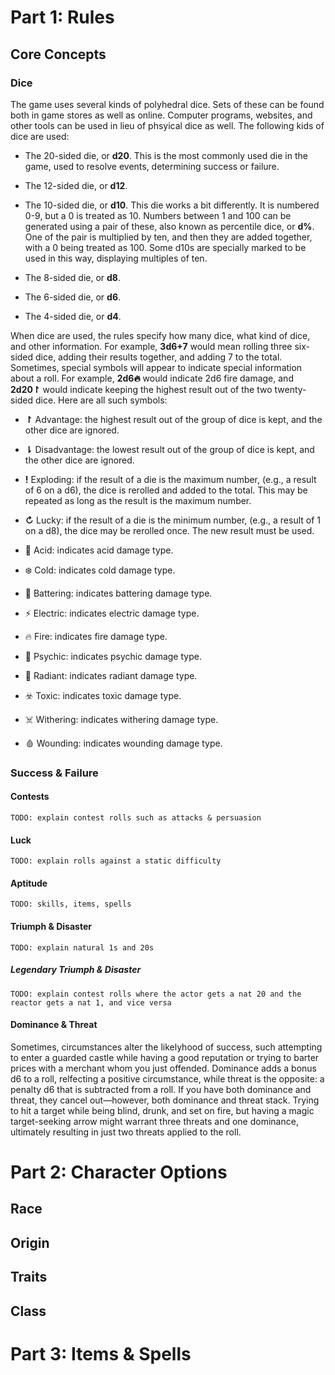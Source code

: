 # Part 1: Rules

## Core Concepts

### Dice

The game uses several kinds of polyhedral dice. Sets of these can be found both in game stores as well as online. Computer programs, websites, and other tools can be used in lieu of phsyical dice as well. The following kids of dice are used:

- The 20-sided die, or **d20**. This is the most commonly used die in the game, used to resolve events, determining success or failure.

- The 12-sided die, or **d12**.

- The 10-sided die, or **d10**. This die works a bit differently. It is numbered 0-9, but a 0 is treated as 10. Numbers between 1 and 100 can be generated using a pair of these, also known as percentile dice, or **d%**. One of the pair is multiplied by ten, and then they are added together, with a 0 being treated as 100. Some d10s are specially marked to be used in this way, displaying multiples of ten.

- The 8-sided die, or **d8**.

- The 6-sided die, or **d6**.

- The 4-sided die, or **d4**.

When dice are used, the rules specify how many dice, what kind of dice, and other information. For example, **3d6+7** would mean rolling three six-sided dice, adding their results together, and adding 7 to the total. Sometimes, special symbols will appear to indicate special information about a roll. For example, **2d6🔥** would indicate 2d6 fire damage, and **2d20↾** would indicate keeping the highest result out of the two twenty-sided dice. Here are all such symbols:

- **↾** Advantage: the highest result out of the group of dice is kept, and the other dice are ignored.

- **⇂** Disadvantage: the lowest result out of the group of dice is kept, and the other dice are ignored.

- **!** Exploding: if the result of a die is the maximum number, (e.g., a result of 6 on a d6), the dice is rerolled and added to the total. This may be repeated as long as the result is the maximum number.

- **↻** Lucky: if the result of a die is the minimum number, (e.g., a result of 1 on a d8), the dice may be rerolled once. The new result must be used.

- 🧪 Acid: indicates acid damage type.

- ❄️ Cold: indicates cold damage type.

- 💢 Battering: indicates battering damage type.

- ⚡ Electric: indicates electric damage type.

- 🔥 Fire: indicates fire damage type.

- 🧠 Psychic: indicates psychic damage type.

- 🌟 Radiant: indicates radiant damage type.

- ☣️ Toxic: indicates toxic damage type.

- ☠️ Withering: indicates withering damage type.

- 🩸 Wounding: indicates wounding damage type.

### Success & Failure

#### Contests

`TODO: explain contest rolls such as attacks & persuasion`

#### Luck

`TODO: explain rolls against a static difficulty`

#### Aptitude

`TODO: skills, items, spells`

#### Triumph & Disaster

`TODO: explain natural 1s and 20s`

##### Legendary Triumph & Disaster

`TODO: explain contest rolls where the actor gets a nat 20 and the reactor gets a nat 1, and vice versa`

#### Dominance & Threat

Sometimes, circumstances alter the likelyhood of success, such attempting to enter a guarded castle while having a good reputation or trying to barter prices with a merchant whom you just offended. Dominance adds a bonus d6 to a roll, relfecting a positive circumstance, while threat is the opposite: a penalty d6 that is subtracted from a roll. If you have both dominance and threat, they cancel out—however, both dominance and threat stack. Trying to hit a target while being blind, drunk, and set on fire, but having a magic target-seeking arrow might warrant three threats and one dominance, ultimately resulting in just two threats applied to the roll.

# Part 2: Character Options

## Race

## Origin

## Traits

## Class

# Part 3: Items & Spells
